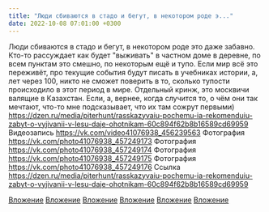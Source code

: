 ```yaml
---
title: "Люди сбиваются в стадо и бегут, в некотором роде э..."
date: 2022-10-08 07:01:00 +0300
---
```


Люди сбиваются в стадо и бегут, в некотором роде это даже забавно.
Кто-то рассуждает как будет "выживать" в частном доме в деревне, по всем пунктам это смешно, по некоторым ещё и тупо.
Если мир всё это переживёт, про текущие события будут писать в учебниках истории, а, лет через 100, никто не сможет поверить в то, сколько тупости происходило в этот период в мире.
Отдельный кринж, это москвичи валящие в Казахстан. Если, а, вернее, когда случится то, о чём они так мечтают, что-то мне подсказывает, что их там сожрут первыми)
https://dzen.ru/media/piterhunt/rasskazyvaiu-pochemu-ia-rekomenduiu-zabyt-o-vyjivanii-v-lesu-daje-ohotnikam-60c894f62b8b16589cd69959
Видеозапись
<a class="vk-attach" href="https://vk.com/video41076938_456239563">https://vk.com/video41076938_456239563</a>
Фотография
<a class="vk-attach" href="https://vk.com/photo41076938_457249173">https://vk.com/photo41076938_457249173</a>
Фотография
<a class="vk-attach" href="https://vk.com/photo41076938_457249174">https://vk.com/photo41076938_457249174</a>
Фотография
<a class="vk-attach" href="https://vk.com/photo41076938_457249175">https://vk.com/photo41076938_457249175</a>
Фотография
<a class="vk-attach" href="https://vk.com/photo41076938_457249176">https://vk.com/photo41076938_457249176</a>
Ссылка
https://dzen.ru/media/piterhunt/rasskazyvaiu-pochemu-ia-rekomenduiu-zabyt-o-vyjivanii-v-lesu-daje-ohotnikam-60c894f62b8b16589cd69959

<a class="vk-attach" href="https://vk.com/video41076938_456239563">Вложение</a>
<a class="vk-attach" href="https://vk.com/photo41076938_457249173">Вложение</a>
<a class="vk-attach" href="https://vk.com/photo41076938_457249174">Вложение</a>
<a class="vk-attach" href="https://vk.com/photo41076938_457249175">Вложение</a>
<a class="vk-attach" href="https://vk.com/photo41076938_457249176">Вложение</a>
[Вложение](https://dzen.ru/media/piterhunt/rasskazyvaiu-pochemu-ia-rekomenduiu-zabyt-o-vyjivanii-v-lesu-daje-ohotnikam-60c894f62b8b16589cd69959)
